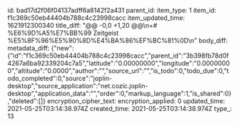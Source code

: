 id: bad17d2f06f04137adff6a8142f2a431
parent_id: 
item_type: 1
item_id: f1c369c50eb44404b788c4c23998cacc
item_updated_time: 1621912300340
title_diff: "@@ -0,0 +1,20 @@\\n+# %E6%9D%A5%E7%BB%99 Zeitgeist %E5%8F%96%E5%90%8D%E4%BA%86%EF%BC%81%0D\\n"
body_diff: 
metadata_diff: {"new":{"id":"f1c369c50eb44404b788c4c23998cacc","parent_id":"3b398fb78d0f4267a6ba92339204c7a5","latitude":"0.00000000","longitude":"0.00000000","altitude":"0.0000","author":"","source_url":"","is_todo":0,"todo_due":0,"todo_completed":0,"source":"joplin-desktop","source_application":"net.cozic.joplin-desktop","application_data":"","order":0,"markup_language":1,"is_shared":0},"deleted":[]}
encryption_cipher_text: 
encryption_applied: 0
updated_time: 2021-05-25T03:14:38.974Z
created_time: 2021-05-25T03:14:38.974Z
type_: 13